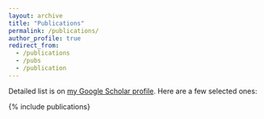 ```yaml
---
layout: archive
title: "Publications"
permalink: /publications/
author_profile: true
redirect_from:
  - /publications
  - /pubs
  - /publication
---
```


Detailed list is on <a href="https://scholar.google.com/citations?user=bC77n9MAAAAJ&hl=en">my Google Scholar profile</a>. Here are a few selected ones:

{% include publications}

<!-- 
{% include base_path %}

{% for post in site.publications reversed %}
  {% include archive-single.html %}
{% endfor %}

Under construction.. -->